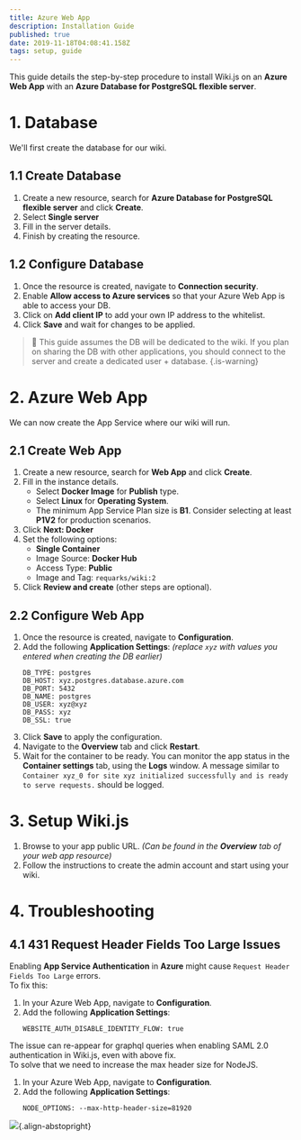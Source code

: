 ```yaml
---
title: Azure Web App
description: Installation Guide
published: true
date: 2019-11-18T04:08:41.158Z
tags: setup, guide
---
```


This guide details the step-by-step procedure to install Wiki.js on an **Azure Web App** with an **Azure Database for PostgreSQL flexible server**.

# 1. Database

We'll first create the database for our wiki.

## 1.1 Create Database

1. Create a new resource, search for **Azure Database for PostgreSQL flexible server** and click **Create**.
2. Select **Single server**
3. Fill in the server details.
4. Finish by creating the resource.

## 1.2 Configure Database

1. Once the resource is created, navigate to **Connection security**.
1. Enable **Allow access to Azure services** so that your Azure Web App is able to access your DB.
1. Click on **Add client IP** to add your own IP address to the whitelist.
1. Click **Save** and wait for changes to be applied.

> :vertical_traffic_light: This guide assumes the DB will be dedicated to the wiki. If you plan on sharing the DB with other applications, you should connect to the server and create a dedicated user + database.
{.is-warning}

# 2. Azure Web App

We can now create the App Service where our wiki will run.

## 2.1 Create Web App

1. Create a new resource, search for **Web App** and click **Create**.
1. Fill in the instance details.
	- Select **Docker Image** for **Publish** type.
  	- Select **Linux** for **Operating System**.
    - The minimum App Service Plan size is **B1**. Consider selecting at least **P1V2** for production scenarios.
1. Click **Next: Docker**
1. Set the following options:
	- **Single Container**
  	- Image Source: **Docker Hub**
    - Access Type: **Public**
    - Image and Tag: `requarks/wiki:2`
1. Click **Review and create** (other steps are optional).

## 2.2 Configure Web App

1. Once the resource is created, navigate to **Configuration**.
1. Add the following **Application Settings**: *(replace `xyz` with values you entered when creating the DB earlier)*
	 ```
   DB_TYPE: postgres
   DB_HOST: xyz.postgres.database.azure.com
   DB_PORT: 5432
   DB_NAME: postgres
   DB_USER: xyz@xyz
   DB_PASS: xyz
   DB_SSL: true
   ```
1. Click **Save** to apply the configuration.
1. Navigate to the **Overview** tab and click **Restart**.
1. Wait for the container to be ready. You can monitor the app status in the **Container settings** tab, using the **Logs** window. A message similar to `Container xyz_0 for site xyz initialized successfully and is ready to serve requests.` should be logged.

# 3. Setup Wiki.js

1. Browse to your app public URL. *(Can be found in the **Overview** tab of your web app resource)*
1. Follow the instructions to create the admin account and start using your wiki.

# 4. Troubleshooting

## 4.1 431 Request Header Fields Too Large Issues 

Enabling **App Service Authentication** in **Azure** might cause `Request Header Fields Too Large` errors.  
To fix this:
1. In your Azure Web App, navigate to **Configuration**.
1. Add the following **Application Settings**:
   ```
   WEBSITE_AUTH_DISABLE_IDENTITY_FLOW: true
   ```

The issue can re-appear for graphql queries when enabling SAML 2.0 authentication in Wiki.js, even with above fix.  
To solve that we need to increase the max header size for NodeJS.
1. In your Azure Web App, navigate to **Configuration**.
1. Add the following **Application Settings**:
   ```
   NODE_OPTIONS: --max-http-header-size=81920
   ```

![](https://a.icons8.com/cqaghpTd/Zi0crm/svg.svg){.align-abstopright}

